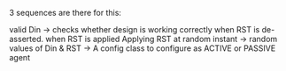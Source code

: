 3 sequences are there for this:

valid Din -> checks whether design is working correctly when RST is de-asserted.
when RST is applied
Applying RST at random instant -> random values of Din & RST
-> A config class to configure as ACTIVE or PASSIVE agent
